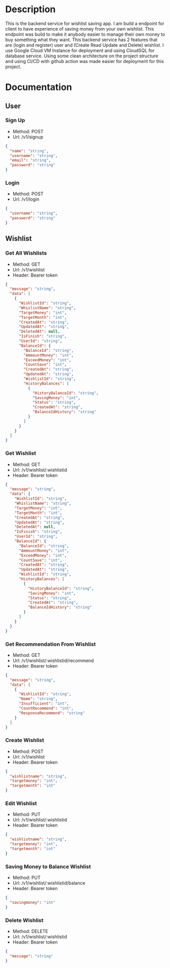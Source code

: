 # Description

<p>This is the backend service for wishlist saving app. I am build a endpoint for client to have experience of saving money from your own wishlist. This endpoint was build to make it anybody easier to manage their own money to buy something what they want. This backend service has 2 features that are (login and register) user and (Create Read Update and Delete) wishlist. I use Google Cloud VM Instance for deployment and using CloudSQL for database service. Using some clean architecture on the project structure and using CI/CD with github action was made easier for deployment for this project. 
</p>

# Documentation

## User

### Sign Up

- Method: POST
- Url: /v1/signup

```json
{
  "name": "string",
  "username": "string",
  "email": "string",
  "password": "string"
}
```

### Login

- Method: POST
- Url: /v1/login

```json
{
  "username": "string",
  "password": "string"
}
```

## Wishlist

### Get All Wishlists

- Method: GET
- Url: /v1/wishlist
- Header: Bearer token

```json
{
  "message": "string",
  "data": [
    {
      "WishlistId": "string",
      "WhislistName": "string",
      "TargetMoney": "int",
      "TargetMonth": "int",
      "CreatedAt": "string",
      "UpdatedAt": "string",
      "DeletedAt": null,
      "IsFinish": "string",
      "UserId": "string",
      "BalanceId": {
        "BalanceId": "string",
        "AmmountMoney": "int",
        "ExceedMoney": "int",
        "CountSave": "int",
        "CreatedAt": "string",
        "UpdatedAt": "string",
        "WishlistId": "string",
        "HistoryBalances": [
          {
            "HistoryBalanceId": "string",
            "SavingMoney": "int",
            "Status": "string",
            "CreatedAt": "string",
            "BalanceIdHistory": "string"
          }
        ]
      }
    }
  ]
}
```

### Get Wishlist

- Method: GET
- Url: /v1/wishlist/:wishlistid
- Header: Bearer token

```json
{
  "message": "string",
  "data": {
    "WishlistId": "string",
    "WhislistName": "string",
    "TargetMoney": "int",
    "TargetMonth": "int",
    "CreatedAt": "string",
    "UpdatedAt": "string",
    "DeletedAt": null,
    "IsFinish": "string",
    "UserId": "string",
    "BalanceId": {
      "BalanceId": "string",
      "AmmountMoney": "int",
      "ExceedMoney": "int",
      "CountSave": "int",
      "CreatedAt": "string",
      "UpdatedAt": "string",
      "WishlistId": "string",
      "HistoryBalances": [
        {
          "HistoryBalanceId": "string",
          "SavingMoney": "int",
          "Status": "string",
          "CreatedAt": "string",
          "BalanceIdHistory": "string"
        }
      ]
    }
  }
}
```

### Get Recommendation From Wishlist

- Method: GET
- Url: /v1/wishlist/:wishlistid/recommend
- Header: Bearer token

```json
{
  "message": "string",
  "data": [
    {
      "WishlistId": "string",
      "Name": "string",
      "Insufficient": "int",
      "CountRecommend": "int",
      "ResponseRecommend": "string"
    }
  ]
}
```

### Create Wishlist

- Method: POST
- Url: /v1/wishlist
- Header: Bearer token

```json
{
  "wishlistname": "string",
  "targetmoney": "int",
  "targetmonth": "int"
}
```

### Edit Wishlist

- Method: PUT
- Url: /v1/wishlist/:wishlistid
- Header: Bearer token

```json
{
  "wishlistname": "string",
  "targetmoney": "int",
  "targetmonth": "int"
}
```

### Saving Money to Balance Wishlist

- Method: PUT
- Url: /v1/wishlist/:wishlistid/balance
- Header: Bearer token

```json
{
  "savingmoney": "int"
}
```

### Delete Wishlist

- Method: DELETE
- Url: /v1/wishlist/:wishlistid
- Header: Bearer token

```json
{
  "message": "string"
}
```
